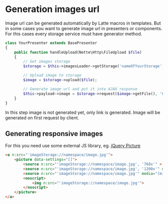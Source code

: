 # Generation images url

Image url can be generated automatically by Latte macros in templates. But in some cases you want to generate image url in presenters or components. For this cases every storage service must have generator method.

```php
class YourPresenter extends BasePresenter
{
	public function handleUpload(Nette\Http\FileUpload $file)
	{
		// Get images storage
		$storage = $this->imagesLoader->getStorage('nameOfYourStorage');

		// Upload image to storage
		$image = $storage->upload($file);

		// Generate image url and put it into AJAX response
		$this->payload->image = $storage->request($image->getFile(), '800x600', \Nette\Utils\Image::FIT);
	}
}
```

In this step image is not generated yet, only link is generated. Image will be generated on first request by client.

## Generating responsive images

For this you need use some external JS library, eg. [jQuery Picture](http://jquerypicture.com/)

```html
<a n:src="'imageStorage://namespace/image.jpg'">
    <picture data-settings="[]">
        <source n:src="'imageStorage://namespace/image.jpg', '768x'" >
        <source n:src="'imageStorage://namespace/image.jpg', '1200x'" media="(min-width: 768px)">
        <source n:src="'imageStorage://namespace/image.jpg'" media="(min-width: 768px)">
        <noscript>
            <img n:src="'imageStorage://namespace/image.jpg'">
        </noscript>
    </picture>
</a>
```